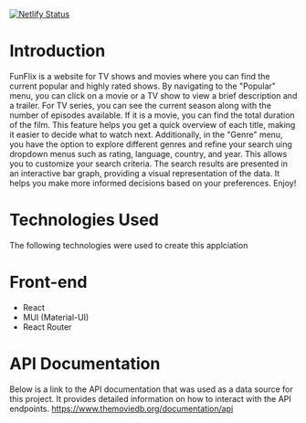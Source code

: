 [![Netlify Status](https://api.netlify.com/api/v1/badges/827709c8-4d98-4ae4-b6a9-b680a8f788b0/deploy-status)](https://app.netlify.com/sites/funflix9/deploys)

# Introduction 

FunFlix is a website for TV shows and movies where you can find the current popular and highly rated shows. By navigating to the "Popular" menu, you can click on a movie or a TV show to view a brief description and a trailer. For TV series, you can see the current season along with the number of episodes available. If it is a movie, you can find the total duration of the film. This feature helps you get a quick overview of each title, making it easier to decide what to watch next. Additionally, in the "Genre" menu, you have the option to explore different genres and refine your search uing dropdown menus such as rating, language, country, and year. This allows you to customize your search criteria. The search results are presented in an interactive bar graph, providing a visual representation of the data. It helps you make more informed decisions based on your preferences. Enjoy!

# Technologies Used 
The following technologies were used to create this applciation 
# Front-end 
* React 
* MUI (Material-UI) 
* React Router 

# API Documentation 

Below is a link to the API documentation that was used as a data source for this project. It provides detailed information on how to interact with the API endpoints. https://www.themoviedb.org/documentation/api

